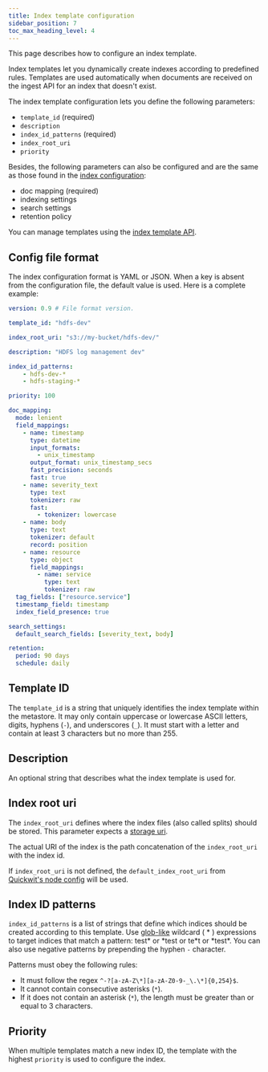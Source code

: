 ```yaml
---
title: Index template configuration
sidebar_position: 7
toc_max_heading_level: 4
---
```


This page describes how to configure an index template.

Index templates let you dynamically create indexes according to predefined rules. Templates are used automatically when documents are received on the ingest API for an index that doesn't exist.

The index template configuration lets you define the following parameters:
- `template_id` (required)
- `description`
- `index_id_patterns` (required)
- `index_root_uri`
- `priority`

Besides, the following parameters can also be configured and are the same as those found in the [index configuration](../configuration/index-config.md):
- doc mapping (required)
- indexing settings
- search settings
- retention policy

You can manage templates using the [index template API](../reference/rest-api.md#index-template-api).

## Config file format

The index configuration format is YAML or JSON. When a key is absent from the configuration file, the default value is used.
Here is a complete example:

```yaml
version: 0.9 # File format version.

template_id: "hdfs-dev"

index_root_uri: "s3://my-bucket/hdfs-dev/"

description: "HDFS log management dev"

index_id_patterns:
    - hdfs-dev-*
    - hdfs-staging-*

priority: 100

doc_mapping:
  mode: lenient
  field_mappings:
    - name: timestamp
      type: datetime
      input_formats:
        - unix_timestamp
      output_format: unix_timestamp_secs
      fast_precision: seconds
      fast: true
    - name: severity_text
      type: text
      tokenizer: raw
      fast:
        - tokenizer: lowercase
    - name: body
      type: text
      tokenizer: default
      record: position
    - name: resource
      type: object
      field_mappings:
        - name: service
          type: text
          tokenizer: raw
  tag_fields: ["resource.service"]
  timestamp_field: timestamp
  index_field_presence: true

search_settings:
  default_search_fields: [severity_text, body]

retention:
  period: 90 days
  schedule: daily
```

## Template ID

The `template_id` is a string that uniquely identifies the index template within the metastore. It may only contain uppercase or lowercase ASCII letters, digits, hyphens (`-`), and underscores (`_`). It must start with a letter and contain at least 3 characters but no more than 255.

## Description

An optional string that describes what the index template is used for.

## Index root uri

The `index_root_uri` defines where the index files (also called splits) should be stored.
This parameter expects a [storage uri](storage-config#storage-uris).

The actual URI of the index is the path concatenation of the `index_root_uri` with the index id. 

If `index_root_uri` is not defined, the `default_index_root_uri` from [Quickwit's node config](node-config) will be used.

## Index ID patterns

`index_id_patterns` is a list of strings that define which indices should be created according to this template. Use [glob-like](https://en.wikipedia.org/wiki/Glob_(programming)) wildcard ( \* ) expressions to target indices that match a pattern: test\* or \*test or te\*t or \*test\*. You can also use negative patterns by prepending the hyphen `-` character.

Patterns must obey the following rules:
- It must follow the regex `^-?[a-zA-Z\*][a-zA-Z0-9-_\.\*]{0,254}$`.
- It cannot contain consecutive asterisks (`*`).
- If it does not contain an asterisk (`*`), the length must be greater than or equal to 3 characters.

## Priority

When multiple templates match a new index ID, the template with the highest `priority` is used to configure the index.
